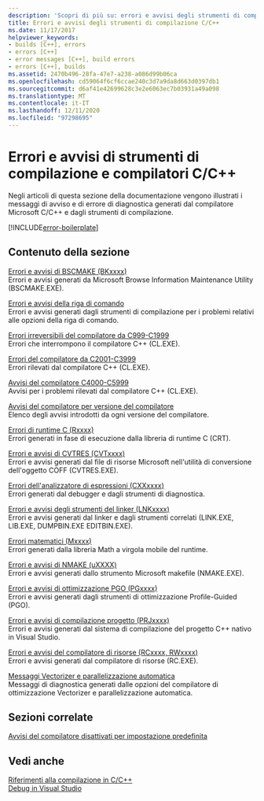 ```yaml
---
description: 'Scopri di più su: errori e avvisi degli strumenti di compilazione e compilazione C/C++'
title: Errori e avvisi degli strumenti di compilazione C/C++
ms.date: 11/17/2017
helpviewer_keywords:
- builds [C++], errors
- errors [C++]
- error messages [C++], build errors
- errors [C++], builds
ms.assetid: 2470b496-28fa-47e7-a238-a086d99b06ca
ms.openlocfilehash: cd59064f6cf6ccae240c3d7a9da8d663d0397db1
ms.sourcegitcommit: d6af41e42699628c3e2e6063ec7b03931a49a098
ms.translationtype: MT
ms.contentlocale: it-IT
ms.lasthandoff: 12/11/2020
ms.locfileid: "97298695"
---
```

# <a name="cc-compiler-and-build-tools-errors-and-warnings"></a>Errori e avvisi di strumenti di compilazione e compilatori C/C++

Negli articoli di questa sezione della documentazione vengono illustrati i messaggi di avviso e di errore di diagnostica generati dal compilatore Microsoft C/C++ e dagli strumenti di compilazione.

[!INCLUDE[error-boilerplate](../includes/error-boilerplate.md)]

## <a name="in-this-section"></a>Contenuto della sezione

[Errori e avvisi di BSCMAKE (BKxxxx)](../tool-errors/bscmake-errors-bk1500-through-bk4505.md) \
Errori e avvisi generati da Microsoft Browse Information Maintenance Utility (BSCMAKE.EXE).

[Errori e avvisi della riga di comando](../tool-errors/command-line-errors-d8000-through-d9999.md) \
Errori e avvisi generati dagli strumenti di compilazione per i problemi relativi alle opzioni della riga di comando.

[Errori irreversibili del compilatore da C999-C1999](../compiler-errors-1/compiler-fatal-errors-c999-through-c1999.md) \
Errori che interrompono il compilatore C++ (CL.EXE).

[Errori del compilatore da C2001-C3999](../compiler-errors-1/compiler-errors-c2001-through-c2099.md) \
Errori rilevati dal compilatore C++ (CL.EXE).

[Avvisi del compilatore C4000-C5999](../compiler-warnings/compiler-warnings-c4000-through-c4199.md) \
Avvisi per i problemi rilevati dal compilatore C++ (CL.EXE).

[Avvisi del compilatore per versione del compilatore](../compiler-warnings/compiler-warnings-by-compiler-version.md) \
Elenco degli avvisi introdotti da ogni versione del compilatore.

[Errori di runtime C (Rxxxx)](../tool-errors/c-runtime-errors-r6002-through-r6035.md) \
Errori generati in fase di esecuzione dalla libreria di runtime C (CRT).

[Errori e avvisi di CVTRES (CVTxxxx)](../tool-errors/cvtres-errors-cvt1100-through-cvt4001.md) \
Errori e avvisi generati dal file di risorse Microsoft nell'utilità di conversione dell'oggetto COFF (CVTRES.EXE).

[Errori dell'analizzatore di espressioni (CXXxxxx)](../tool-errors/expression-evaluator-errors-cxx0000-through-cxx0072.md) \
Errori generati dal debugger e dagli strumenti di diagnostica.

[Errori e avvisi degli strumenti del linker (LNKxxxx)](../tool-errors/linker-tools-errors-and-warnings.md) \
Errori e avvisi generati dal linker e dagli strumenti correlati (LINK.EXE, LIB.EXE, DUMPBIN.EXE EDITBIN.EXE).

[Errori matematici (Mxxxx)](../tool-errors/math-errors-m6101-through-m6205.md) \
Errori generati dalla libreria Math a virgola mobile del runtime.

[Errori e avvisi di NMAKE (uXXXX)](../tool-errors/nmake-errors-u1000-through-u4011.md) \
Errori e avvisi generati dallo strumento Microsoft makefile (NMAKE.EXE).

[Errori e avvisi di ottimizzazione PGO (PGxxxx)](../tool-errors/profile-guided-optimization-errors-and-warnings.md) \
Errori e avvisi generati dagli strumenti di ottimizzazione Profile-Guided (PGO).

[Errori e avvisi di compilazione progetto (PRJxxxx)](../tool-errors/project-build-errors-and-warnings-prjxxxx.md) \
Errori e avvisi generati dal sistema di compilazione del progetto C++ nativo in Visual Studio.

[Errori e avvisi del compilatore di risorse (RCxxxx, RWxxxx)](../tool-errors/resource-compiler-errors-rc1000-through-rc4413.md) \
Errori e avvisi generati dal compilatore di risorse (RC.EXE).

[Messaggi Vectorizer e parallelizzazione automatica](../tool-errors/vectorizer-and-parallelizer-messages.md) \
Messaggi di diagnostica generati dalle opzioni del compilatore di ottimizzazione Vectorizer e parallelizzazione automatica.

## <a name="related-sections"></a>Sezioni correlate

[Avvisi del compilatore disattivati per impostazione predefinita](../../preprocessor/compiler-warnings-that-are-off-by-default.md)

## <a name="see-also"></a>Vedi anche

[Riferimenti alla compilazione in C/C++](../../build/reference/c-cpp-building-reference.md) \
[Debug in Visual Studio](/visualstudio/debugger/debugging-in-visual-studio)
